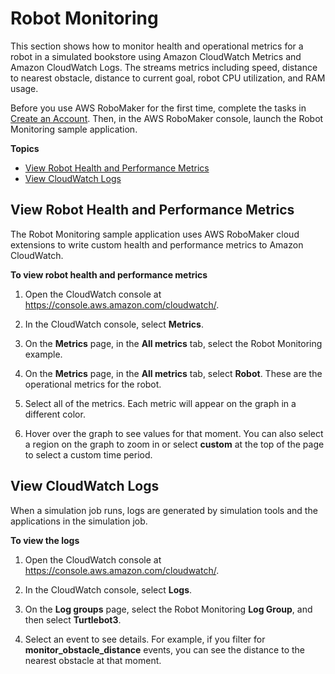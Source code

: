 # Robot Monitoring<a name="gs-robotmonitoring"></a>

This section shows how to monitor health and operational metrics for a robot in a simulated bookstore using Amazon CloudWatch Metrics and Amazon CloudWatch Logs\. The streams metrics including speed, distance to nearest obstacle, distance to current goal, robot CPU utilization, and RAM usage\. 

Before you use AWS RoboMaker for the first time, complete the tasks in [Create an Account](gs-set-up.md)\. Then, in the AWS RoboMaker console, launch the Robot Monitoring sample application\.

**Topics**
+ [View Robot Health and Performance Metrics](#gs-robotmonitoring-metrics)
+ [View CloudWatch Logs](#gs-robotmonitoring-logs)

## View Robot Health and Performance Metrics<a name="gs-robotmonitoring-metrics"></a>

The Robot Monitoring sample application uses AWS RoboMaker cloud extensions to write custom health and performance metrics to Amazon CloudWatch\.

**To view robot health and performance metrics**

1. Open the CloudWatch console at [https://console\.aws\.amazon\.com/cloudwatch/](https://console.aws.amazon.com/cloudwatch/)\.

1. In the CloudWatch console, select **Metrics**\. 

1. On the **Metrics** page, in the **All metrics** tab, select the Robot Monitoring example\. 

1. On the **Metrics** page, in the **All metrics** tab, select **Robot**\. These are the operational metrics for the robot\. 

1. Select all of the metrics\. Each metric will appear on the graph in a different color\. 

1. Hover over the graph to see values for that moment\. You can also select a region on the graph to zoom in or select **custom** at the top of the page to select a custom time period\.

## View CloudWatch Logs<a name="gs-robotmonitoring-logs"></a>

When a simulation job runs, logs are generated by simulation tools and the applications in the simulation job\.

**To view the logs**

1. Open the CloudWatch console at [https://console\.aws\.amazon\.com/cloudwatch/](https://console.aws.amazon.com/cloudwatch/)\.

1. In the CloudWatch console, select **Logs**\. 

1. On the **Log groups** page, select the Robot Monitoring **Log Group**, and then select **Turtlebot3**\. 

1. Select an event to see details\. For example, if you filter for **monitor\_obstacle\_distance** events, you can see the distance to the nearest obstacle at that moment\. 